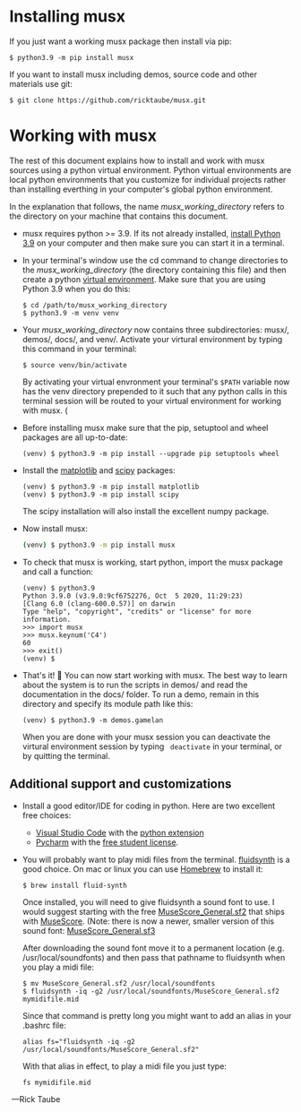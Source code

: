 # Installing musx

If you just want a working musx package then install via pip:
```
$ python3.9 -m pip install musx
```

If you want to install musx including demos, source code and other materials use git:
```
$ git clone https://github.com/ricktaube/musx.git
```

# Working with musx

The rest of this document explains how to install and work with musx sources using a python virtual environment.  Python virtual environments are local python environments that you customize for individual projects rather than installing everthing in your computer's global python environment.

In the explanation that follows, the name *musx_working_directory* refers to the directory on your machine that contains this document.

* musx requires python >= 3.9.  If its not already installed,  [install Python 3.9](https://www.python.org/downloads/) on your computer and then make sure you can start it in a terminal.

* In your terminal's window use the cd command to change directories to the *musx_working_directory* (the directory containing this file) and then create a python [virtual environment](https://docs.python.org/3/library/venv.html).  Make sure that you are using Python 3.9 when you do this:

  ```
  $ cd /path/to/musx_working_directory
  $ python3.9 -m venv venv
  ```

* Your *musx_working_directory* now contains three subdirectories: musx/, demos/, docs/,  and venv/. Activate your virtural environment by typing this command in your terminal: 
  
  ```
  $ source venv/bin/activate
  ```
  
  By activating your virtual envronment your terminal's `$PATH` variable now has the venv directory prepended to it such that any python calls in this terminal session will be routed to your virtual environment for working with musx.  (
* Before installing musx make sure that the pip, setuptool and wheel packages are all up-to-date:

  ```
  (venv) $ python3.9 -m pip install --upgrade pip setuptools wheel
  ```

* Install the [matplotlib](https://matplotlib.org/) and [scipy](https://www.scipy.org/) packages:

  ```
  (venv) $ python3.9 -m pip install matplotlib
  (venv) $ python3.9 -m pip install scipy
  ```

  The scipy installation will also install the excellent numpy package.

* Now install musx:

  ```bash
  (venv) $ python3.9 -m pip install musx
  ```
  
* To check that musx is working, start python, import the musx package and call a function:

  ```
  (venv) $ python3.9
  Python 3.9.0 (v3.9.0:9cf6752276, Oct  5 2020, 11:29:23) 
  [Clang 6.0 (clang-600.0.57)] on darwin
  Type "help", "copyright", "credits" or "license" for more information.
  >>> import musx
  >>> musx.keynum('C4')
  60
  >>> exit()
  (venv) $
  ```
  
* That's it! 🤗 You can now start working with musx.  The best way to learn about the system is to run the scripts in demos/ and read the documentation in the docs/ folder.  To run a demo, remain in this directory and specify its module path like this:

  ```
  (venv) $ python3.9 -m demos.gamelan
  ```

  When you are done with your musx session you can deactivate the virtural environment session by typing ` deactivate` in your terminal, or by quitting the terminal.
  
  
## Additional support and customizations

* Install a good editor/IDE for coding in python. Here are two excellent free choices:

  - [Visual Studio Code](https://code.visualstudio.com/) with the [python extension](https://code.visualstudio.com/docs/languages/python)
  - [Pycharm](https://www.jetbrains.com/pycharm/) with the [free student license](https://www.jetbrains.com/community/education/#students).

* You will probably want to play midi files from the terminal.  [fluidsynth](http://www.fluidsynth.org/) is a good choice. On mac or linux you can use [Homebrew](https://brew.sh/) to install it:

  ```
  $ brew install fluid-synth
  ```

  Once installed, you will need to give fluidsynth a sound font to use.  I would suggest starting with the free [MuseScore_General.sf2](ftp://ftp.osuosl.org/pub/musescore/soundfont/MuseScore_General/MuseScore_General.sf2) that ships with [MuseScore](https://musescore.org/en). (Note: there is now a newer, smaller version of this sound font: [MuseScore_General.sf3](ftp://ftp.osuosl.org/pub/musescore/soundfont/MuseScore_General/MuseScore_General.sf3)

  After downloading the sound font move it to a permanent location (e.g. /usr/local/soundfonts) and then pass that pathname to fluidsynth when you play a midi file:

  ```
  $ mv MuseScore_General.sf2 /usr/local/soundfonts
  $ fluidsynth -iq -g2 /usr/local/soundfonts/MuseScore_General.sf2 mymidifile.mid
  ```

  Since that command is pretty long you might want to add an alias in your .bashrc file:

  ```
  alias fs="fluidsynth -iq -g2 /usr/local/soundfonts/MuseScore_General.sf2"
  ```

  With that alias in effect, to play a midi file you just type:

  ```
  fs mymidifile.mid
  ```

  

​	—Rick Taube

